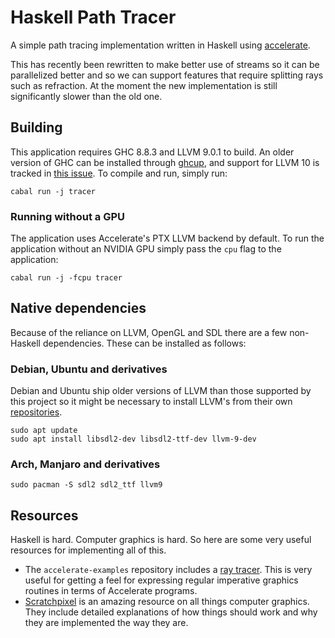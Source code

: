 # Haskell Path Tracer

A simple path tracing implementation written in Haskell using
[accelerate](https://github.com/AccelerateHS/accelerate).

This has recently been rewritten to make better use of streams so it can be
parallelized better and so we can support features that require splitting rays
such as refraction. At the moment the new implementation is still significantly
slower than the old one.

## Building

This application requires GHC 8.8.3 and LLVM 9.0.1 to build. An older version of
GHC can be installed through
[ghcup](https://gitlab.haskell.org/haskell/ghcup-hs), and support for LLVM 10 is
tracked in [this issue](https://github.com/llvm-hs/llvm-hs/issues/293). To
compile and run, simply run:

```shell
cabal run -j tracer
```

### Running without a GPU

The application uses Accelerate's PTX LLVM backend by default. To run the
application without an NVIDIA GPU simply pass the `cpu` flag to the application:

```shell
cabal run -j -fcpu tracer
```

## Native dependencies

Because of the reliance on LLVM, OpenGL and SDL there are a few non-Haskell
dependencies. These can be installed as follows:

### Debian, Ubuntu and derivatives

Debian and Ubuntu ship older versions of LLVM than those supported by this
project so it might be necessary to install LLVM's from their own
[repositories](https://apt.llvm.org/).

```shell
sudo apt update
sudo apt install libsdl2-dev libsdl2-ttf-dev llvm-9-dev
```

### Arch, Manjaro and derivatives

```shell
sudo pacman -S sdl2 sdl2_ttf llvm9
```

## Resources

Haskell is hard. Computer graphics is hard. So here are some very useful
resources for implementing all of this.

- The `accelerate-examples` repository includes a [ray
  tracer](https://github.com/AccelerateHS/accelerate-examples/tree/master/examples/ray).
  This is very useful for getting a feel for expressing regular imperative
  graphics routines in terms of Accelerate programs.
- [Scratchpixel](https://www.scratchapixel.com/) is an amazing resource on all
  things computer graphics. They include detailed explanations of how things
  should work and why they are implemented the way they are.
